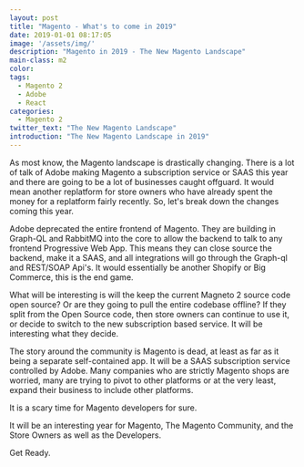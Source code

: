 ```yaml
---
layout: post
title: "Magento - What's to come in 2019"
date: 2019-01-01 08:17:05
image: '/assets/img/'
description: "Magento in 2019 - The New Magento Landscape"
main-class: m2
color: 
tags: 
  - Magento 2
  - Adobe
  - React
categories: 
  - Magento 2
twitter_text: "The New Magento Landscape"
introduction: "The New Magento Landscape in 2019"
---
```


As most know, the Magento landscape is drastically changing. There is a lot of talk of Adobe making Magento a subscription service or SAAS this year and there are going to be a lot of businesses caught offguard. It would mean another replatform for store owners who have already spent the money for a replatform fairly recently. So, let's break down the changes coming this year.

Adobe deprecated the entire frontend of Magento. They are building in Graph-QL and RabbitMQ into the core to allow the backend to talk to any frontend Progressive Web App. This means they can close source the backend, make it a SAAS, and all integrations will go through the Graph-ql and REST/SOAP Api's. It would essentially be another Shopify or Big Commerce, this is the end game.

What will be interesting is will the keep the current Magneto 2 source code open source? Or are they going to pull the entire codebase offline? If they split from the Open Source code, then store owners can continue to use it, or decide to switch to the new subscription based service. It will be interesting what they decide.

The story around the community is Magento is dead, at least as far as it being a separate self-contained app. It will be a SAAS subscription service controlled by Adobe. Many companies who are strictly Magento shops are worried, many are trying to pivot to other platforms or at the very least, expand their business to include other platforms.

It is a scary time for Magento developers for sure.

It will be an interesting year for Magento, The Magento Community, and the Store Owners as well as the Developers.

Get Ready.
